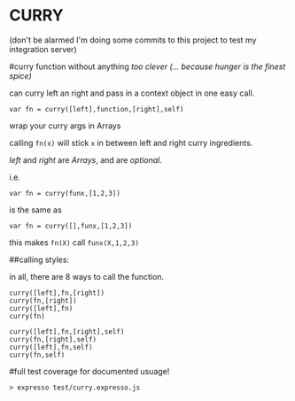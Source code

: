 
CURRY
=====

(don't be alarmed I'm doing some commits to this project to test my integration server)

#curry function without anything *too clever*
_(... because hunger is the finest spice)_

can curry left an right and pass in a context object in one easy call.

    var fn = curry([left],function,[right],self)

wrap your curry args in Arrays

calling `fn(x)` will stick `x` in between left and right curry ingredients.

*left* and *right* are _*Arrays*_, and are _optional_.

i.e.

    var fn = curry(funx,[1,2,3])

is the same as

    var fn = curry([],funx,[1,2,3])

this makes `fn(X)` call `funx(X,1,2,3)`

##calling styles:

in all, there are 8 ways to call the function.

    curry([left],fn,[right])
    curry(fn,[right])
    curry([left],fn)
    curry(fn)

    curry([left],fn,[right],self)
    curry(fn,[right],self)
    curry([left],fn,self)
    curry(fn,self)

#full test coverage for documented usuage!

    > expresso test/curry.expresso.js
